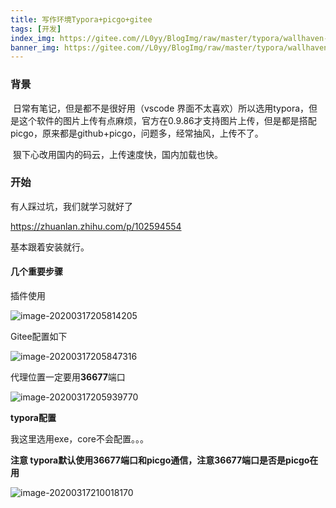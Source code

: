 ```yaml
---
title: 写作环境Typora+picgo+gitee
tags: [开发]
index_img: https://gitee.com//L0yy/BlogImg/raw/master/typora/wallhaven-oxmlym.jpg
banner_img: https://gitee.com//L0yy/BlogImg/raw/master/typora/wallhaven-oxmlym.jpg
---
```


### 背景

​		日常有笔记，但是都不是很好用（vscode 界面不太喜欢）所以选用typora，但是这个软件的图片上传有点麻烦，官方在0.9.86才支持图片上传，但是都是搭配picgo，原来都是github+picgo，问题多，经常抽风，上传不了。

​		狠下心改用国内的码云，上传速度快，国内加载也快。

### 开始

有人踩过坑，我们就学习就好了

https://zhuanlan.zhihu.com/p/102594554

基本跟着安装就行。

#### 几个重要步骤

插件使用

![image-20200317205814205](https://gitee.com//L0yy/BlogImg/raw/master/typora/image-20200317205814205.png)



Gitee配置如下

![image-20200317205847316](https://gitee.com//L0yy/BlogImg/raw/master/typora/image-20200317205847316.png)

代理位置一定要用**36677**端口

![image-20200317205939770](https://gitee.com//L0yy/BlogImg/raw/master/typora/image-20200317205939770.png)

**typora配置**



我这里选用exe，core不会配置。。。

**注意 typora默认使用36677端口和picgo通信，注意36677端口是否是picgo在用**

![image-20200317210018170](https://gitee.com//L0yy/BlogImg/raw/master/typora/image-20200317210018170.png)